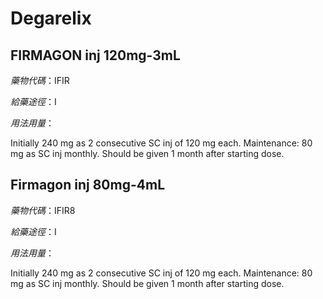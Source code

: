 # Degarelix

## FIRMAGON inj 120mg-3mL

*藥物代碼*：IFIR

*給藥途徑*：I

*用法用量*：

Initially 240 mg as 2 consecutive SC inj of 120 mg each. Maintenance: 80 mg as SC inj monthly. Should be given 1 month after starting dose.

## Firmagon inj 80mg-4mL

*藥物代碼*：IFIR8

*給藥途徑*：I

*用法用量*：

Initially 240 mg as 2 consecutive SC inj of 120 mg each. Maintenance: 80 mg as SC inj monthly. Should be given 1 month after starting dose.

